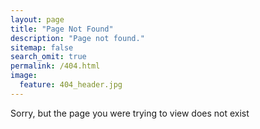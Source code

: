 ```yaml
---
layout: page
title: "Page Not Found"
description: "Page not found."
sitemap: false
search_omit: true
permalink: /404.html
image:
  feature: 404_header.jpg
---
```


Sorry, but the page you were trying to view does not exist
